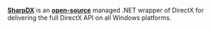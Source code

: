 [**SharpDX**](http://sharpdx.org/) is an [**open-source**](https://github.com/sharpdx/SharpDX) managed .NET wrapper of DirectX for delivering the full DirectX API on all Windows platforms.
